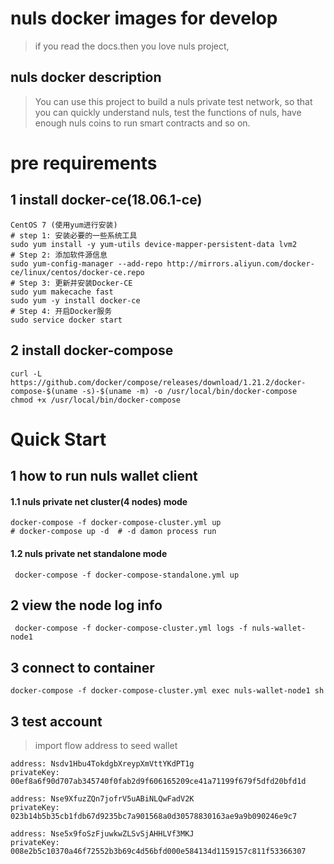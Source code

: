 # nuls docker images for develop
> if you read the docs.then you love nuls project,

## nuls docker description
> You can use this project to build a nuls private test network,
> so that you can quickly understand nuls, test the functions of nuls, 
> have enough nuls coins to run smart contracts and so on.

# pre requirements
## 1 install docker-ce(18.06.1-ce)
```shell
CentOS 7 (使用yum进行安装)
# step 1: 安装必要的一些系统工具
sudo yum install -y yum-utils device-mapper-persistent-data lvm2
# Step 2: 添加软件源信息
sudo yum-config-manager --add-repo http://mirrors.aliyun.com/docker-ce/linux/centos/docker-ce.repo
# Step 3: 更新并安装Docker-CE
sudo yum makecache fast
sudo yum -y install docker-ce
# Step 4: 开启Docker服务
sudo service docker start
```
## 2 install docker-compose
```shell
curl -L https://github.com/docker/compose/releases/download/1.21.2/docker-compose-$(uname -s)-$(uname -m) -o /usr/local/bin/docker-compose
chmod +x /usr/local/bin/docker-compose
```
# Quick Start
## 1 how to run nuls wallet client
#### 1.1 nuls private net cluster(4 nodes) mode
```shell
docker-compose -f docker-compose-cluster.yml up
# docker-compose up -d  # -d damon process run
```
#### 1.2 nuls private net standalone mode
```shell
 docker-compose -f docker-compose-standalone.yml up
```

## 2 view the node log info
```shell
 docker-compose -f docker-compose-cluster.yml logs -f nuls-wallet-node1
```

## 3 connect to container
```shell
docker-compose -f docker-compose-cluster.yml exec nuls-wallet-node1 sh
```

## 3 test account
> import flow address to seed wallet
```shell
address: Nsdv1Hbu4TokdgbXreypXmVttYKdPT1g
privateKey: 00ef8a6f90d707ab345740f0fab2d9f606165209ce41a71199f679f5dfd20bfd1d

address: Nse9XfuzZQn7jofrV5uABiNLQwFadV2K
privateKey: 023b14b5b35cb1fdb67d9235bc7a901568a0d30578830163ae9a9b090246e9c7

address: Nse5x9foSzFjuwkwZLSvSjAHHLVf3MKJ
privateKey: 008e2b5c10370a46f72552b3b69c4d56bfd000e584134d1159157c811f53366307
```